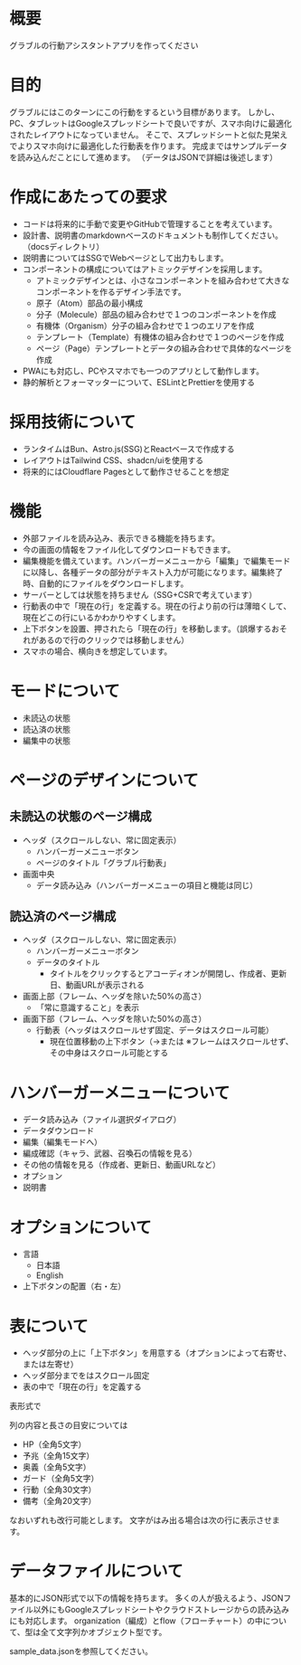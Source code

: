 # 概要
グラブルの行動アシスタントアプリを作ってください

# 目的
グラブルにはこのターンにこの行動をするという目標があります。
しかし、PC、タブレットはGoogleスプレッドシートで良いですが、スマホ向けに最適化されたレイアウトになっていません。
そこで、スプレッドシートと似た見栄えでよりスマホ向けに最適化した行動表を作ります。
完成まではサンプルデータを読み込んだことにして進めます。 （データはJSONで詳細は後述します）

# 作成にあたっての要求
- コードは将来的に手動で変更やGitHubで管理することを考えています。
- 設計書、説明書のmarkdownベースのドキュメントも制作してください。（docsディレクトリ）
- 説明書についてはSSGでWebページとして出力もします。
- コンポーネントの構成についてはアトミックデザインを採用します。
  - アトミックデザインとは、小さなコンポーネントを組み合わせて大きなコンポーネントを作るデザイン手法です。
  - 原子（Atom）部品の最小構成
  - 分子（Molecule）部品の組み合わせで１つのコンポーネントを作成
  - 有機体（Organism）分子の組み合わせで１つのエリアを作成
  - テンプレート（Template）有機体の組み合わせで１つのページを作成
  - ページ（Page）テンプレートとデータの組み合わせで具体的なページを作成
- PWAにも対応し、PCやスマホでも一つのアプリとして動作します。
- 静的解析とフォーマッターについて、ESLintとPrettierを使用する

# 採用技術について

- ランタイムはBun、Astro.js(SSG)とReactベースで作成する
- レイアウトはTailwind CSS、shadcn/uiを使用する
- 将来的にはCloudflare Pagesとして動作させることを想定


# 機能
- 外部ファイルを読み込み、表示できる機能を持ちます。
- 今の画面の情報をファイル化してダウンロードもできます。
- 編集機能を備えています。ハンバーガーメニューから「編集」で編集モードに以降し、各種データの部分がテキスト入力が可能になります。編集終了時、自動的にファイルをダウンロードします。
- サーバーとしては状態を持ちません（SSG+CSRで考えています）
- 行動表の中で「現在の行」を定義する。現在の行より前の行は薄暗くして、現在どこの行にいるかわかりやすくします。
- 上下ボタンを設置、押されたら「現在の行」を移動します。（誤爆するおそれがあるので行のクリックでは移動しません）
- スマホの場合、横向きを想定しています。

# モードについて

- 未読込の状態
- 読込済の状態
- 編集中の状態

# ページのデザインについて

## 未読込の状態のページ構成

- ヘッダ（スクロールしない、常に固定表示）
  - ハンバーガーメニューボタン
  - ページのタイトル「グラブル行動表」
- 画面中央
  - データ読み込み（ハンバーガーメニューの項目と機能は同じ）


## 読込済のページ構成
- ヘッダ（スクロールしない、常に固定表示）
  - ハンバーガーメニューボタン
  - データのタイトル
    - タイトルをクリックするとアコーディオンが開閉し、作成者、更新日、動画URLが表示される
- 画面上部（フレーム、ヘッダを除いた50%の高さ）
  - 「常に意識すること」を表示
- 画面下部（フレーム、ヘッダを除いた50%の高さ）
  - 行動表（ヘッダはスクロールせず固定、データはスクロール可能）
    - 現在位置移動の上下ボタン（→または
※フレームはスクロールせず、その中身はスクロール可能とする

##

# ハンバーガーメニューについて

- データ読み込み（ファイル選択ダイアログ）
- データダウンロード
- 編集（編集モードへ）
- 編成確認（キャラ、武器、召喚石の情報を見る）
- その他の情報を見る（作成者、更新日、動画URLなど）
- オプション
- 説明書


# オプションについて

- 言語
  - 日本語
  - English
- 上下ボタンの配置（右・左）



# 表について
- ヘッダ部分の上に「上下ボタン」を用意する（オプションによって右寄せ、または左寄せ）
- ヘッダ部分までをはスクロール固定
- 表の中で「現在の行」を定義する


表形式で

列の内容と長さの目安については
- HP（全角5文字）
- 予兆（全角15文字）
- 奥義（全角5文字）
- ガード（全角5文字）
- 行動（全角30文字）
- 備考（全角20文字）

なおいずれも改行可能とします。
文字がはみ出る場合は次の行に表示させます。


# データファイルについて

基本的にJSON形式で以下の情報を持ちます。
多くの人が扱えるよう、JSONファイル以外にもGoogleスプレッドシートやクラウドストレージからの読み込みにも対応します。
organization（編成）とflow（フローチャート）の中について、型は全て文字列かオブジェクト型です。

sample_data.jsonを参照してください。
